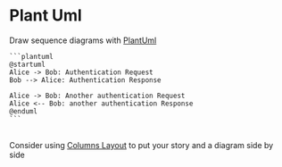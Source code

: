 # Plant Uml

Draw sequence diagrams with [PlantUml](http://plantuml.com/sequence-diagram)

`````markdown-and-result
```plantuml
@startuml
Alice -> Bob: Authentication Request
Bob --> Alice: Authentication Response

Alice -> Bob: Another authentication Request
Alice <-- Bob: another authentication Response
@enduml
```
`````
\
Consider using [Columns Layout](features/columns) to put your story and a diagram side by side